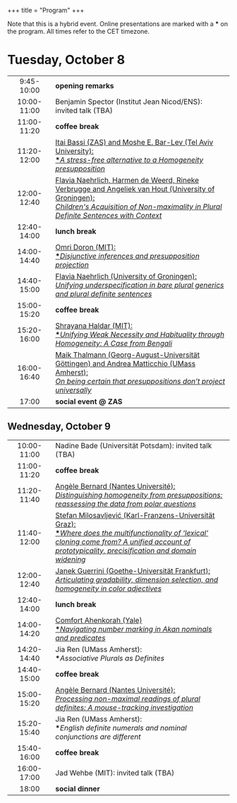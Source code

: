 +++
title = "Program"
+++

<p>Note that this is a hybrid event. Online presentations are marked
with a <strong>*</strong> on the program. All times refer to the CET timezone.</p>
<h1>Tuesday, October 8</h1>
<table>
<colgroup>
<col />
<col style="width: 80%" />
</colgroup>
<tbody>
<tr>
<td style="text-align: center;">9:45-10:00</th>
<td style="text-align: left;"><strong>opening remarks</strong></th>
</tr>
<tr>
<td style="text-align: center;">10:00-11:00</td>
<td style="text-align: left;">Benjamin Spector (Institut Jean
Nicod/ENS): invited talk (TBA)</td>
</tr>
<tr>
<td style="text-align: center;">11:00-11:20</td>
<td style="text-align: left;"><strong>coffee break</strong></td>
</tr>
<tr>
<td style="text-align: center;">11:20-12:00</td>
<td style="text-align: left;"><a href="abstracts/bassi_barlev.pdf">Itai Bassi (ZAS) and Moshe E. Bar-Lev (Tel
Aviv University): 
<br><strong>*</strong><em>A stress-free alternative to a Homogeneity
presupposition</em></a>
</td>
</tr>
<tr>
<td style="text-align: center;">12:00-12:40</td>
<td style="text-align: left;"><a href="abstracts/naehrlich_nonmaxL1acquisition.pdf">Flavia Naehrlich, Harmen de Weerd, Rineke
Verbrugge and Angeliek van Hout (University of Groningen):
<br><em>Children's Acquisition of Non-maximality in Plural Definite
Sentences with Context</em></a></td>
</tr>
<tr>
<td style="text-align: center;">12:40-14:00</td>
<td style="text-align: left;"><strong>lunch break</strong></td>
</tr>
<tr>
<td style="text-align: center;">14:00-14:40</td>
<td style="text-align: left;"><a href="abstracts/doron.pdf">Omri Doron (MIT):<br>
<strong>*</strong><em>Disjunctive inferences and presupposition
projection</em></a></td>
</tr>
<tr>
<td style="text-align: center;">14:40-15:00</td>
<td style="text-align: left;"><a href="abstracts/naehrlich_generics.pdf">Flavia Naehrlich (University of
Groningen): <br><em>Unifying underspecification in bare plural generics and
plural definite sentences</em></a></td>
</tr>
<tr>
<td style="text-align: center;">15:00-15:20</td>
<td style="text-align: left;"><strong>coffee break</strong></td>
</tr>
<tr>
<td style="text-align: center;">15:20-16:00</td>
<td style="text-align: left;"><a href="abstracts/haldar.pdf">Shrayana Haldar (MIT):
<br><strong>*</strong><em>Unifying Weak Necessity and Habituality through
Homogeneity: A Case from Bengali</em></a></td>
</tr>
<tr>
<td style="text-align: center;">16:00-16:40</td>
<td style="text-align: left;"><a href="abstracts/thalmann_matticchio.pdf">Maik Thalmann (Georg-August-Universität
Göttingen) and Andrea Matticchio (UMass Amherst): <br><em>On being certain
that presuppositions don’t project universally</em></a></td>
</tr>
<tr>
<td style="text-align: center;">17:00</td>
<td style="text-align: left;"><strong>social event @ ZAS</strong></td>
</tr>
</tbody>
</table>
<h2>Wednesday, October 9</h2>
<table>
<colgroup>
<col />
<col style="width: 80%" />
</colgroup>
<tbody>
<tr>
<td style="text-align: center;">10:00-11:00</th>
<td style="text-align: left;">Nadine Bade (Universität Potsdam): invited
talk (TBA)</th>
</tr>
<tr>
<td style="text-align: center;">11:00-11:20</td>
<td style="text-align: left;"><strong>coffee break</strong></td>
</tr>
<tr>
<td style="text-align: center;">11:20-11:40</td>
<td style="text-align: left;"><a href="abstracts/bernard_questions.pdf">Angèle Bernard (Nantes Université):
<br><em>Distinguishing homogeneity from presuppositions: reassessing the
data from polar questions</em></a></td>
</tr>
<tr>
<td style="text-align: center;">11:40-12:00</td>
<td style="text-align: left;"><a href="abstracts/milosavljevic.pdf">Stefan Milosavljević
(Karl-Franzens-Universität Graz): <br><strong>*</strong><em>Where does the multifunctionality of ‘lexical’ cloning come from? A unified account of prototypicality, precisification and domain widening</em></a></td>
</tr>
<tr>
<td style="text-align: center;">12:00-12:40</td>
<td style="text-align: left;"><a href="abstracts/guerrini.pdf">Janek Guerrini (Goethe-Universität
Frankfurt): <br><em>Articulating gradability, dimension selection, and
homogeneity in color adjectives</em></a></td>
</tr>
<tr>
<td style="text-align: center;">12:40-14:00</td>
<td style="text-align: left;"><strong>lunch break</strong></td>
</tr>
<tr>
<td style="text-align: center;">14:00-14:20</td>
<td style="text-align: left;"><a href="abstracts/ahenkorah.pdf">Comfort Ahenkorah (Yale)
<br><strong>*</strong><em>Navigating number marking in Akan nominals and
predicates</em></a></td>
</tr>
<tr>
<td style="text-align: center;">14:20-14:40</td>
<td style="text-align: left;">Jia Ren (UMass Amherst):
<br><strong>*</strong><em>Associative Plurals as Definites</em></td>
</tr>
<tr>
<td style="text-align: center;">14:40-15:00</td>
<td style="text-align: left;"><strong>coffee break</strong></td>
</tr>
<tr>
<td style="text-align: center;">15:00-15:20</td>
<td style="text-align: left;"><a href="abstracts/bernard_mt.pdf">Angèle Bernard (Nantes Université):
<br><em>Processing non-maximal readings of plural definites: A
mouse-tracking investigation</em></a></td>
</tr>
<tr>
<td style="text-align: center;">15:20-15:40</td>
<td style="text-align: left;">Jia Ren (UMass Amherst):
<br><strong>*</strong><em>English definite numerals and nominal conjunctions
are different</em></td>
</tr>
<tr>
<td style="text-align: center;">15:40-16:00</td>
<td style="text-align: left;"><strong>coffee break</strong></td>
</tr>
<tr>
<td style="text-align: center;">16:00-17:00</td>
<td style="text-align: left;">Jad Wehbe (MIT): invited talk (TBA)</td>
</tr>
<tr>
<td style="text-align: center;">18:00</td>
<td style="text-align: left;"><strong>social dinner</strong></td>
</tr>
</tbody>
</table>
